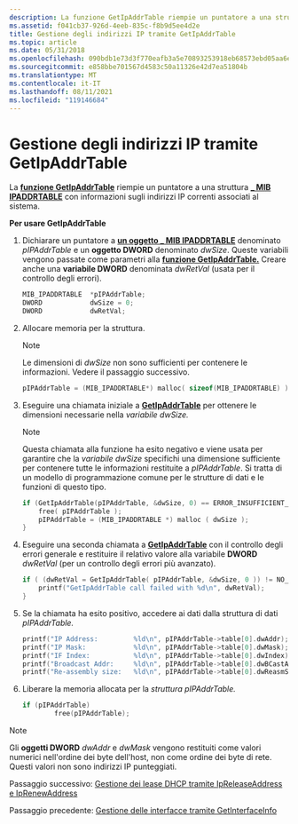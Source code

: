 ```yaml
---
description: La funzione GetIpAddrTable riempie un puntatore a una struttura MIB IPADDRTABLE con informazioni sugli indirizzi IP correnti \_ associati al sistema.
ms.assetid: f041cb37-926d-4eeb-835c-f8b9d5ee4d2e
title: Gestione degli indirizzi IP tramite GetIpAddrTable
ms.topic: article
ms.date: 05/31/2018
ms.openlocfilehash: 090bdb1e73d3f770eafb3a5e70893253918eb68573ebd05aa6ec40a609a7ba4e
ms.sourcegitcommit: e858bbe701567d4583c50a11326e42d7ea51804b
ms.translationtype: MT
ms.contentlocale: it-IT
ms.lasthandoff: 08/11/2021
ms.locfileid: "119146684"
---
```

# <a name="managing-ip-addresses-using-getipaddrtable"></a>Gestione degli indirizzi IP tramite GetIpAddrTable

La [**funzione GetIpAddrTable**](/windows/desktop/api/Iphlpapi/nf-iphlpapi-getipaddrtable) riempie un puntatore a una struttura [**\_ MIB IPADDRTABLE**](/windows/win32/api/ipmib/ns-ipmib-mib_ipaddrtable) con informazioni sugli indirizzi IP correnti associati al sistema.

**Per usare GetIpAddrTable**

1.  Dichiarare un puntatore a [**un oggetto \_ MIB IPADDRTABLE**](/windows/win32/api/ipmib/ns-ipmib-mib_ipaddrtable) denominato *pIPAddrTable* e un **oggetto DWORD** denominato *dwSize*. Queste variabili vengono passate come parametri alla [**funzione GetIpAddrTable.**](/windows/desktop/api/Iphlpapi/nf-iphlpapi-getipaddrtable) Creare anche una **variabile DWORD** denominata *dwRetVal* (usata per il controllo degli errori).
    ```C++
    MIB_IPADDRTABLE  *pIPAddrTable;
    DWORD            dwSize = 0;
    DWORD            dwRetVal;
    
    ```

    

2.  Allocare memoria per la struttura.
    > [!Note]  
    > Le dimensioni di *dwSize* non sono sufficienti per contenere le informazioni. Vedere il passaggio successivo.

     

    ```C++
    pIPAddrTable = (MIB_IPADDRTABLE*) malloc( sizeof(MIB_IPADDRTABLE) );
    
    ```

    

3.  Eseguire una chiamata iniziale a [**GetIpAddrTable**](/windows/desktop/api/Iphlpapi/nf-iphlpapi-getipaddrtable) per ottenere le dimensioni necessarie nella *variabile dwSize.*
    > [!Note]  
    > Questa chiamata alla funzione ha esito negativo e viene usata per garantire che la *variabile dwSize* specifichi una dimensione sufficiente per contenere tutte le informazioni restituite a *pIPAddrTable*. Si tratta di un modello di programmazione comune per le strutture di dati e le funzioni di questo tipo.

     

    ```C++
    if (GetIpAddrTable(pIPAddrTable, &dwSize, 0) == ERROR_INSUFFICIENT_BUFFER) {
        free( pIPAddrTable );
        pIPAddrTable = (MIB_IPADDRTABLE *) malloc ( dwSize );
    }
    
    ```

    

4.  Eseguire una seconda chiamata a [**GetIpAddrTable**](/windows/desktop/api/Iphlpapi/nf-iphlpapi-getipaddrtable) con il controllo degli errori generale e restituire il relativo valore alla variabile **DWORD** *dwRetVal* (per un controllo degli errori più avanzato).
    ```C++
    if ( (dwRetVal = GetIpAddrTable( pIPAddrTable, &dwSize, 0 )) != NO_ERROR ) { 
        printf("GetIpAddrTable call failed with %d\n", dwRetVal);
    }
    
    ```

    

5.  Se la chiamata ha esito positivo, accedere ai dati dalla struttura di dati *pIPAddrTable.*
    ```C++
    printf("IP Address:         %ld\n", pIPAddrTable->table[0].dwAddr);
    printf("IP Mask:            %ld\n", pIPAddrTable->table[0].dwMask);
    printf("IF Index:           %ld\n", pIPAddrTable->table[0].dwIndex);
    printf("Broadcast Addr:     %ld\n", pIPAddrTable->table[0].dwBCastAddr);
    printf("Re-assembly size:   %ld\n", pIPAddrTable->table[0].dwReasmSize);
    
    ```

    

6.  Liberare la memoria allocata per la *struttura pIPAddrTable.*
    ```C++
    if (pIPAddrTable)
            free(pIPAddrTable);
    
    ```

    

> [!Note]  
> Gli **oggetti DWORD** *dwAddr* e *dwMask* vengono restituiti come valori numerici nell'ordine dei byte dell'host, non come ordine dei byte di rete. Questi valori non sono indirizzi IP punteggiati.

 

Passaggio successivo: [Gestione dei lease DHCP tramite IpReleaseAddress e IpRenewAddress](managing-dhcp-leases-using-ipreleaseaddress-and-iprenewaddress.md)

Passaggio precedente: [Gestione delle interfacce tramite GetInterfaceInfo](managing-interfaces-using-getinterfaceinfo.md)

 

 
